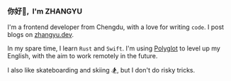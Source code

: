### 你好👋, &nbsp;I'm ZHANGYU

I'm a frontend developer from Chengdu, with a love for writing `code`. I post blogs on [zhangyu.dev](https://www.zhangyu.dev/).

In my spare time, I learn `Rust` and `Swift`. I'm using [Polyglot](https://github.com/liou666/polyglot) to level up my English, with the aim to work remotely in the future. 

I also like skateboarding and skiing 🏂, but I don't do risky tricks.
